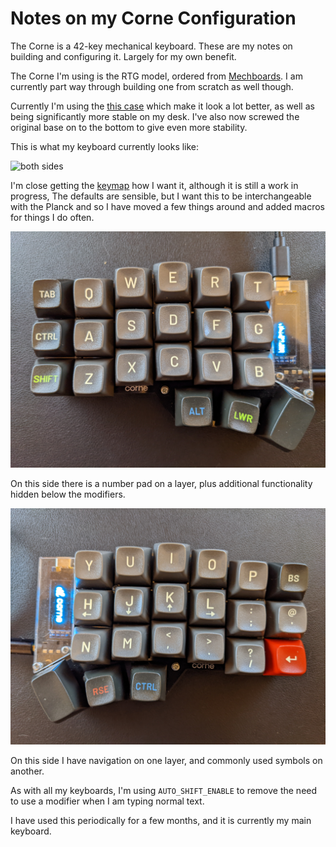 # Notes on my Corne Configuration

The Corne is a 42-key mechanical keyboard. These are my notes on building and configuring it. Largely for my own benefit.

The Corne I'm using is the RTG model, ordered from [Mechboards](https://mechboards.co.uk/). I am currently part way through building one from scratch as well though.

Currently I'm using the [this case](https://www.etsy.com/uk/listing/1179555093/high-profile-corne-3dp-case) which make it look a lot better, as well as being significantly more stable on my desk. I've also now screwed the original base on to the bottom to give even more stability.

This is what my keyboard currently looks like:

![both sides](./images/corne.jpg)

I'm close getting the [keymap](https://github.com/teknostatik/keyboards/blob/main/corne/keymap.c) how I want it, although it is still a work in progress, The defaults are sensible, but I want this to be interchangeable with the Planck and so I have moved a few things around and added macros for things I do often.

![Right hand side of my Corne](./images/lhs.jpg)

On this side there is a number pad on a layer, plus additional functionality hidden below the modifiers.

![Right hand side of my Corne](./images/rhs.jpg)

On this side I have navigation on one layer, and commonly used symbols on another.

As with all my keyboards, I'm using `AUTO_SHIFT_ENABLE` to remove the need to use a modifier when I am typing normal text.

I have used this periodically for a few months, and it is currently my main keyboard.
